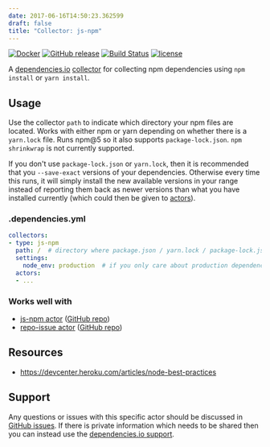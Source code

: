 ```yaml
---
date: 2017-06-16T14:50:23.362599
draft: false
title: "Collector: js-npm"
---
```


[![Docker](https://img.shields.io/badge/dockerhub-collector--js--npm-22B8EB.svg)](https://hub.docker.com/r/dependencies/collector-js-npm/)
[![GitHub release](https://img.shields.io/github/release/dependencies-io/collector-js-npm.svg)](https://github.com/dependencies-io/collector-js-npm/releases)
[![Build Status](https://travis-ci.org/dependencies-io/collector-js-npm.svg?branch=master)](https://travis-ci.org/dependencies-io/collector-js-npm)
[![license](https://img.shields.io/github/license/dependencies-io/collector-js-npm.svg)](https://github.com/dependencies-io/collector-js-npm/blob/master/LICENSE)

A [dependencies.io](https://www.dependencies.io)
[collector](https://www.dependencies.io/docs/collectors/) for collecting npm
dependencies using `npm install` or `yarn install`.

## Usage

Use the collector `path` to indicate which directory your npm files are located.
Works with either npm or yarn depending on whether there is a `yarn.lock` file.
Runs npm@5 so it also supports `package-lock.json`. `npm shrinkwrap` is not
currently supported.

If you don't use `package-lock.json` or `yarn.lock`, then it is recommended that you
`--save-exact` versions of your dependencies. Otherwise every time this runs,
it will simply install the new available versions in your range instead of
reporting them back as newer versions than what you have installed currently
(which could then be given to [actors](https://www.dependencies.io/docs/actors/)).

### .dependencies.yml

```yaml
collectors:
- type: js-npm
  path: /  # directory where package.json / yarn.lock / package-lock.json are located
  settings:
    node_env: production  # if you only care about production dependencies
  actors:
  - ...
```

### Works well with

- [js-npm actor](https://www.dependencies.io/docs/actors/js-npm/) ([GitHub repo](https://github.com/dependencies-io/actor-js-npm/))
- [repo-issue actor](https://www.dependencies.io/docs/actors/repo-issue/) ([GitHub repo](https://github.com/dependencies-io/actor-repo-issue/))

## Resources

- https://devcenter.heroku.com/articles/node-best-practices

## Support

Any questions or issues with this specific actor should be discussed in [GitHub
issues](https://github.com/dependencies-io/collector-js-npm/issues). If there is
private information which needs to be shared then you can instead use the
[dependencies.io support](https://app.dependencies.io/support).
